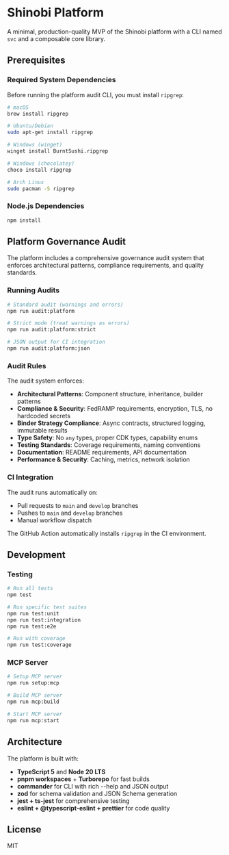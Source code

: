# Shinobi Platform

A minimal, production-quality MVP of the Shinobi platform with a CLI named `svc` and a composable core library.

## Prerequisites

### Required System Dependencies

Before running the platform audit CLI, you must install `ripgrep`:

```bash
# macOS
brew install ripgrep

# Ubuntu/Debian
sudo apt-get install ripgrep

# Windows (winget)
winget install BurntSushi.ripgrep

# Windows (chocolatey)
choco install ripgrep

# Arch Linux
sudo pacman -S ripgrep
```

### Node.js Dependencies

```bash
npm install
```

## Platform Governance Audit

The platform includes a comprehensive governance audit system that enforces architectural patterns, compliance requirements, and quality standards.

### Running Audits

```bash
# Standard audit (warnings and errors)
npm run audit:platform

# Strict mode (treat warnings as errors)
npm run audit:platform:strict

# JSON output for CI integration
npm run audit:platform:json
```

### Audit Rules

The audit system enforces:

- **Architectural Patterns**: Component structure, inheritance, builder patterns
- **Compliance & Security**: FedRAMP requirements, encryption, TLS, no hardcoded secrets
- **Binder Strategy Compliance**: Async contracts, structured logging, immutable results
- **Type Safety**: No `any` types, proper CDK types, capability enums
- **Testing Standards**: Coverage requirements, naming conventions
- **Documentation**: README requirements, API documentation
- **Performance & Security**: Caching, metrics, network isolation

### CI Integration

The audit runs automatically on:
- Pull requests to `main` and `develop` branches
- Pushes to `main` and `develop` branches
- Manual workflow dispatch

The GitHub Action automatically installs `ripgrep` in the CI environment.

## Development

### Testing

```bash
# Run all tests
npm test

# Run specific test suites
npm run test:unit
npm run test:integration
npm run test:e2e

# Run with coverage
npm run test:coverage
```

### MCP Server

```bash
# Setup MCP server
npm run setup:mcp

# Build MCP server
npm run mcp:build

# Start MCP server
npm run mcp:start
```

## Architecture

The platform is built with:

- **TypeScript 5** and **Node 20 LTS**
- **pnpm workspaces** + **Turborepo** for fast builds
- **commander** for CLI with rich --help and JSON output
- **zod** for schema validation and JSON Schema generation
- **jest + ts-jest** for comprehensive testing
- **eslint + @typescript-eslint + prettier** for code quality

## License

MIT